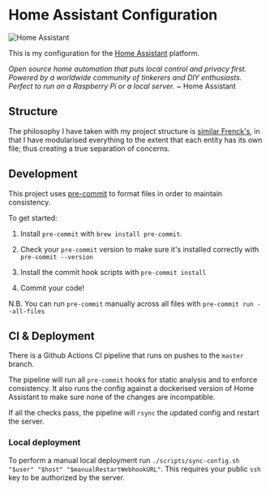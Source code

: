 # Home Assistant Configuration

![Home Assistant](https://github.com/covertbert/home-assistant/workflows/Master/badge.svg)

This is my configuration for the [Home Assistant](https://www.home-assistant.io/) platform.

_Open source home automation that puts local control and privacy first. Powered by a worldwide community of tinkerers and DIY enthusiasts. Perfect to run on a Raspberry Pi or a local server._ ~ Home Assistant

## Structure

The philosophy I have taken with my project structure is [similar Frenck's](https://github.com/frenck/home-assistant-config), in that I have modularised everything to the extent that each entity has its own file; thus creating a true separation of concerns.

## Development

This project uses [pre-commit](https://pre-commit.com/) to format files in order to maintain consistency.

To get started:

1. Install `pre-commit` with `brew install pre-commit`.

2. Check your `pre-commit` version to make sure it's installed correctly with `pre-commit --version`

3. Install the commit hook scripts with `pre-commit install`

4. Commit your code!

N.B. You can run `pre-commit` manually across all files with `pre-commit run --all-files`

## CI & Deployment

There is a Github Actions CI pipeline that runs on pushes to the `master` branch.

The pipeline will run all `pre-commit` hooks for static analysis and to enforce consistency. It also runs the config against a dockerised version of Home Assistant to make sure none of the changes are incompatible.

If all the checks pass, the pipeline will `rsync` the updated config and restart the server.

### Local deployment

To perform a manual local deployment run `./scripts/sync-config.sh "$user" "$host" "$manualRestartWebhookURL"`. This requires your public `ssh` key to be authorized by the server.
